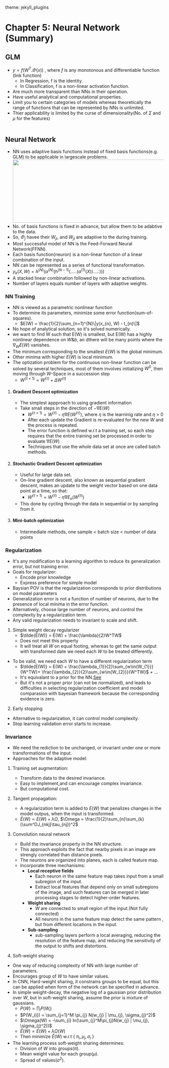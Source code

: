 
theme: jekyll_plugins

# Chapter 5: Neural Network (Summary)

## GLM
- $y = f(W^{T}.\Phi(x))$ , where $f$ is any monotonous and differentiable function (link function)
    - In Regression, f is the identity.
    - In Classification, f is a non-linear activation function.
- Are much more transparent than NNs in their operation.
- Have useful analytical and computational properties.
- Limit you to certain categories of models whereas theoretically the range of functions that can be represented by NNs is unlimited.
- Thier applicability is limited by the curse of dimensionality(No. of $\Sigma$ and $\mu$ for the features)<br><br>
    
## Neural Network
- NN uses adaptive basis functions instead of fixed basis functions(e.g. GLM) to be applicable in largescale problems.
<img src='Results/FFNN.jpg' width='500' height='200'></img>
- No. of basis functions is fixed in advance, but allow them to be adabtive to the data.
- So, $\Phi_{j}$ havee their $W_{ji}$, and $W_{ji}$ are adaptive to the during training.
- Most successful model of NN is the Feed-Forward Neural Network(FFNN).
- Each basis function(neuron) is a non-linear function of a linear combination of the input.
- NN can be represented as a series of functional transformation.
- $y_{k}(X, W) = h^{(N)}(a^{(N)}(h^{(N-1)}(.....(a^{(1)}(X)).....)))$
- A stacked linear combination followed by non-linear activations.
- Number of layers equals number of layers with adaptive weights.

### NN Training
- NN is viewed as a parametric nonlinear function
- To determine its parameters, minimize some error function(sum-of-squares).
    - $E(W) = \frac{1}{2}\sum_{n=1}^{N}\|y(x_{n}, W) - t_{n}\|$
- No hope of analytical solution, so it's solved numerically.
- we want to find W such that E(W) is smallest, but E(W) has a highly nonlinear dependence on $W \& b$, an dthere will be many points where the $\nabla_{W} E(W)$ vanishes.
- The minimum corresponding to the smallest $E(W)$ is the global minimum.
- Other minima with higher $E(W)$ is local minimum.
- The optization problem for the continuous non-linear function can be solved by several techniques, most of them involves initializing $W^{0}$, then moving through $W$-Space in a succession step
    - $W^{(\tau+1)} = W^{(\tau)} + \Delta W^{(\tau)}$

1. #### Gradient Descent optimization
    - The simplest appproach to using gradient information
    - Take small steps in the direction of $-\nabla E(W)$
        - $W^{(\tau+1)} = W^{(\tau)} - \eta \nabla E(W^{(\tau)})$, where $\eta$ is the learninig rate and $\eta$ > 0
        - After each update the Gradient is re-evaluated for the new $W$ and the process is repeated.
        - The error function is defined w.r.t a training set, so each step requires that the entire training set be processed in order to evaluate $\nabla E(W)$
        - Techniques that use the whole data set at once are called batch methods.
2. #### Stochastic Gradient Descent optimization
    - Useful for large data set.
    - On-line gradient descent, also known as sequential gradient descent, makes an update to the weight vector based on one data point at a time, so that:
        - $W^{(\tau+1)} = W^{(\tau)} - \eta \nabla E_{n}(W^{(\tau)})$
    - This done by cycling through the data in sequential or by sampling from it.

3. #### Mini-batch optimization
    - Intermediate methods, one sample < batch size < number of data points
    
### Regularization
- It's any modification to a learning algorithm to reduce its generalization error, but not training error.
- Goals for regularizer:
    - Encode prior knowledge
    - Express preference for simple model
- Baysian POV is that the regularization corresponds to prior distributions on model parameters
- Generalization error is not a function of number of neurons, due to the presence of local minima in the error function.
- Alternatively, choose large number of neurons, and control the complexity by a regularization term.
- Any valid regularization needs to invariant to scale and shift.
1. Simple weight decay regularizer 
    - $\tilde{E(W)} = E(W) + \frac{\lambda}{2}W^TW$
    - Does not meet this property
    - It will treat all $W$ on equal footing, whereas to get the same output with transformed date we need each $W$ to be treated differently.
- To be valid, we need each $W$ to have a different regularization term
    - $\tilde{E(W)} = E(W) + \frac{\lambda_{1}}{2}\sum_{w\in{W_{1}}}{W^TW}+ \frac{\lambda_{2}}{2}\sum_{w\in{W_{2}}}{W^TW}$ + ...
    - It's equivalant to a prior for the NN.[See](https://github.com/AlaaSedeeq/Pattern-recognition-and-machine-learning/blob/main/Ch%2003%20Linear%20Models%20For%20Regression/00%20Chapter%20Summary.ipynb)
    - But it's not a proper prior (can not be normalized), and leads to difficulties in selecting regularization coefficient and model comparasion with bayesian framework because the corresponding evidence is zero.
2. Early stopping
- Alternative to regularization, it can control model complexity.
- Stop learning validation error starts to increase.

### Invariance
- We need the rediction to be unchanged, or invariant under one or more transformations of the input.
- Approaches for the adaptive model:
1. Training set augmentation:
    - Transform data to the desired invariance.
    - Easy to implement,and can encourage complex invariance.
    - But computational cost.
2. Tangent propagation:
    - A regularization term is added to $E(W)$ that penalizes changes in the model outpus, when the input is transformed.
    - $\tilde{E}(W) = E(W) + \lambda \Omega$,  $\Omega = \frac{1}{2}\sum_{n}\sum_{k}(\sum^DJ_{nkj}\tau_{nj})^2$
3. Convolution neural network
    - Build the invariance property in the NN structure.
    - This approach exploits the fact that nearby pixels in an image are strengly correlated than distance pixels.
    - The neurons are organized into planes, each is called feature map.
    - Incorporate three mechanisms:
        - <b>Local receptive fields</b>
            - Each neuron in the same feature map takes input from a small subregion of the input.
            - Extract local features that depend only on small subregions of the image, and such features can be merged in later processing stages to detect higher-order features.
        - <b>Weight sharing</b>
            - $W$ are connected to small region of the input.(Not fully connected)
            - All neurons in the same feature map detect the same pattern , but from different locations in the input.
        - <b>Sub-sampling</b>
            - sub-sampling layers perform a local averaging, reducing the resolution of the feature map, and reducing the sensitivity of the output to shifts and distortions. 
            
4. Soft-weight sharing
- One way of reducing complexity of NN with large number of parameters.
- Encourages group of $W$ to have similar values.
- In CNN, Hard-weight sharing, it constrains groups to be equal, but this can be applied when form of the network can be specified in advance.
- In simple weight-decay, the negative log of a gaussian prior distribution over $W$, but in soft-weight sharing, assume the prior is mixture of gaussians.
    - $P(W) = \prod_{i}P(W_{i})$
    - $P(W_{i}) = \sum_{j=1}^M \pi_{j} N(w_{j} | \mu_{j}, \sigma_{j}^2)$
    - $\Omega(W) = -\sum_{i} ln(\sum_{j}^M\pi_{j}N(w_{j} | \mu_{j}, \sigma_{j}^2))$
    - $\tilde{E}(W) = E(W) + \lambda \Omega(W)$
    - Then minimize $\tilde{E}(W)$ w.r.t { $\pi_{i}, \mu_{j}, \sigma_{i}$ }
- The learning process soft-weight sharing determines:
    - Division of $W$ into groups($\pi$).
    - Mean weight value for each group($\mu$).
    - Spread of values($\sigma^2$).
